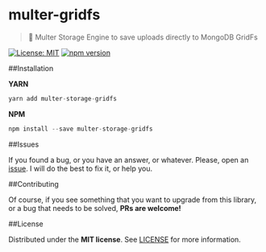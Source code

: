 # multer-gridfs
> :minidisc: Multer Storage Engine to save uploads directly to MongoDB GridFs

[![License: MIT](https://img.shields.io/badge/License-MIT-brightgreen.svg)](https://opensource.org/licenses/MIT) [![npm version](https://badge.fury.io/js/multer-storage-gridfs.svg)](https://badge.fury.io/js/multer-storage-gridfs)

##Installation

**YARN**

```javascript
yarn add multer-storage-gridfs 
```

**NPM**

```javascript
npm install --save multer-storage-gridfs 
```

##Issues

If you found a bug, or you have an answer, or whatever. Please, open an [issue](https://github.com/BlackBoxVision/multer-gridfs/issues). I will do the best to fix it, or help you.

##Contributing

Of course, if you see something that you want to upgrade from this library, or a bug that needs to be solved, **PRs are welcome!**

##License

Distributed under the **MIT license**. See [LICENSE](https://github.com/BlackBoxVision/multer-gridfs/blob/master/LICENSE) for more information.
